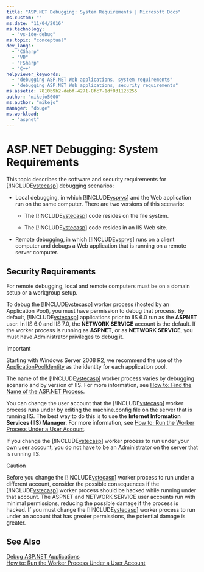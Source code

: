 ```yaml
---
title: "ASP.NET Debugging: System Requirements | Microsoft Docs"
ms.custom: ""
ms.date: "11/04/2016"
ms.technology: 
  - "vs-ide-debug"
ms.topic: "conceptual"
dev_langs: 
  - "CSharp"
  - "VB"
  - "FSharp"
  - "C++"
helpviewer_keywords: 
  - "debugging ASP.NET Web applications, system requirements"
  - "debugging ASP.NET Web applications, security requirements"
ms.assetid: 7810b9b2-debf-4271-8fc7-1df031123255
author: "mikejo5000"
ms.author: "mikejo"
manager: "douge"
ms.workload: 
  - "aspnet"
---
```

# ASP.NET Debugging: System Requirements
This topic describes the software and security requirements for [!INCLUDE[vstecasp](../code-quality/includes/vstecasp_md.md)] debugging scenarios:  
  
-   Local debugging, in which [!INCLUDE[vsprvs](../code-quality/includes/vsprvs_md.md)] and the Web application run on the same computer. There are two versions of this scenario:  
  
    -   The [!INCLUDE[vstecasp](../code-quality/includes/vstecasp_md.md)] code resides on the file system.  
  
    -   The [!INCLUDE[vstecasp](../code-quality/includes/vstecasp_md.md)] code resides in an IIS Web site.  
  
-   Remote debugging, in which [!INCLUDE[vsprvs](../code-quality/includes/vsprvs_md.md)] runs on a client computer and debugs a Web application that is running on a remote server computer.  
  
## Security Requirements  
 For remote debugging, local and remote computers must be on a domain setup or a workgroup setup.  
  
 To debug the [!INCLUDE[vstecasp](../code-quality/includes/vstecasp_md.md)] worker process (hosted by an Application Pool), you must have permission to debug that process. By default, [!INCLUDE[vstecasp](../code-quality/includes/vstecasp_md.md)] applications prior to IIS 6.0 run as the **ASPNET** user. In IIS 6.0 and IIS 7.0, the **NETWORK SERVICE** account is the default. If the worker process is running as **ASPNET**, or as **NETWORK SERVICE**, you must have Administrator privileges to debug it.

 > [!IMPORTANT]
 > Starting with Windows Server 2008 R2, we recommend the use of the [ApplicationPoolIdentity](/iis/manage/configuring-security/application-pool-identities) as the identity for each application pool.
  
 The name of the [!INCLUDE[vstecasp](../code-quality/includes/vstecasp_md.md)] worker process varies by debugging scenario and by version of IIS. For more information, see [How to: Find the Name of the ASP.NET Process](../debugger/how-to-find-the-name-of-the-aspnet-process.md).  
  
 You can change the user account that the [!INCLUDE[vstecasp](../code-quality/includes/vstecasp_md.md)] worker process runs under by editing the machine.config file on the server that is running IIS. The best way to do this is to use the **Internet Information Services (IIS) Manager**. For more information, see [How to: Run the Worker Process Under a User Account](../debugger/how-to-run-the-worker-process-under-a-user-account.md).  
  
 If you change the [!INCLUDE[vstecasp](../code-quality/includes/vstecasp_md.md)] worker process to run under your own user account, you do not have to be an Administrator on the server that is running IIS.  
  
> [!CAUTION]
>  Before you change the [!INCLUDE[vstecasp](../code-quality/includes/vstecasp_md.md)] worker process to run under a different account, consider the possible consequences if the [!INCLUDE[vstecasp](../code-quality/includes/vstecasp_md.md)] worker process should be hacked while running under that account. The ASPNET and NETWORK SERVICE user accounts run with minimal permissions, reducing the possible damage if the process is hacked. If you must change the [!INCLUDE[vstecasp](../code-quality/includes/vstecasp_md.md)] worker process to run under an account that has greater permissions, the potential damage is greater.  
  
## See Also  
 [Debug ASP.NET Applications](../debugger/how-to-enable-debugging-for-aspnet-applications.md)   
 [How to: Run the Worker Process Under a User Account](../debugger/how-to-run-the-worker-process-under-a-user-account.md)